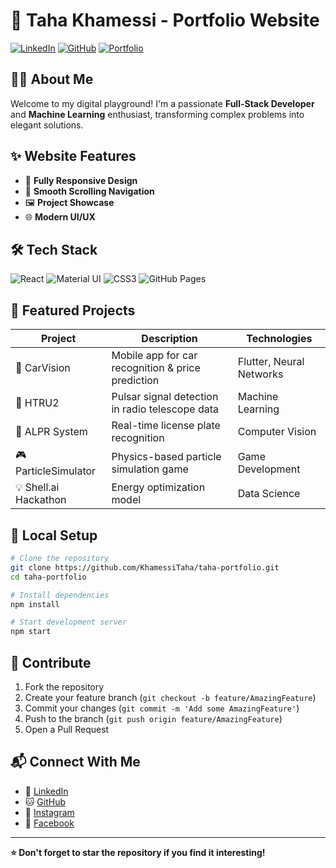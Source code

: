 # 🚀 Taha Khamessi - Portfolio Website

[![LinkedIn](https://img.shields.io/badge/LinkedIn-blue?style=flat-square&logo=linkedin)](https://www.linkedin.com/in/taha-khamessi-396aba1a3/)
[![GitHub](https://img.shields.io/badge/GitHub-black?style=flat-square&logo=github)](https://github.com/KhamessiTaha)
[![Portfolio](https://img.shields.io/badge/Portfolio-Live-brightgreen?style=flat-square)](https://khamessitaha.github.io/)

## 👨‍💻 About Me

Welcome to my digital playground! I'm a passionate **Full-Stack Developer** and **Machine Learning** enthusiast, transforming complex problems into elegant solutions.

## ✨ Website Features

- 📱 **Fully Responsive Design**
- 🚀 **Smooth Scrolling Navigation**
- 🖼️ **Project Showcase**
- 🌐 **Modern UI/UX**

## 🛠️ Tech Stack

![React](https://img.shields.io/badge/React-61DAFB?style=for-the-badge&logo=react&logoColor=black)
![Material UI](https://img.shields.io/badge/Material--UI-0081CB?style=for-the-badge&logo=material-ui&logoColor=white)
![CSS3](https://img.shields.io/badge/CSS3-1572B6?style=for-the-badge&logo=css3&logoColor=white)
![GitHub Pages](https://img.shields.io/badge/GitHub%20Pages-222222?style=for-the-badge&logo=githubpages&logoColor=white)

## 🚀 Featured Projects

| Project | Description | Technologies |
|---------|-------------|--------------|
| 🚗 CarVision | Mobile app for car recognition & price prediction | Flutter, Neural Networks |
| 📡 HTRU2 | Pulsar signal detection in radio telescope data | Machine Learning |
| 🚦 ALPR System | Real-time license plate recognition | Computer Vision |
| 🎮 ParticleSimulator | Physics-based particle simulation game | Game Development |
| 💡 Shell.ai Hackathon | Energy optimization model | Data Science |

## 🔧 Local Setup

```bash
# Clone the repository
git clone https://github.com/KhamessiTaha/taha-portfolio.git
cd taha-portfolio

# Install dependencies
npm install

# Start development server
npm start
```

## 🤝 Contribute

1. Fork the repository
2. Create your feature branch (`git checkout -b feature/AmazingFeature`)
3. Commit your changes (`git commit -m 'Add some AmazingFeature'`)
4. Push to the branch (`git push origin feature/AmazingFeature`)
5. Open a Pull Request

## 📬 Connect With Me

- 💼 [LinkedIn](https://www.linkedin.com/in/taha-khamessi-396aba1a3/)
- 🐱 [GitHub](https://github.com/KhamessiTaha)
- 📸 [Instagram](https://www.instagram.com/quantumquasar24/)
- 📘 [Facebook](https://www.facebook.com/Taha.AcousticA666/)

---

**⭐ Don't forget to star the repository if you find it interesting!**
